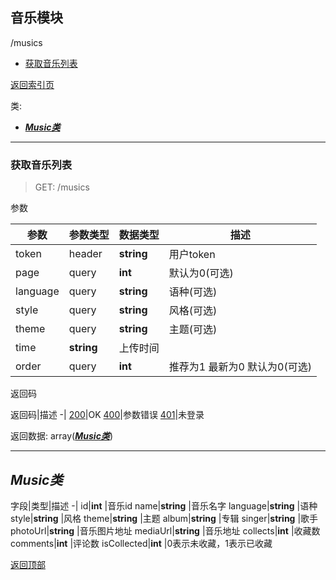 ## 音乐模块

/musics
- [获取音乐列表](#musics_get)

[返回索引页](index.md.html)

类:
- [***Music类***](#class_music)

<a id="musics_get"></a>

---

### 获取音乐列表
>GET: /musics

参数

参数|参数类型|数据类型|描述
-|-|-|-
token|header|**string** |用户token
page|query|**int** |默认为0(可选)
language|query|**string** |语种(可选)
style|query|**string** |风格(可选)
theme|query|**string** |主题(可选)
time|**string** |上传时间
order|query|**int** |推荐为1 最新为0 默认为0(可选)

返回码

返回码|描述
-|
[200](index.md.html#200)|OK
[400](index.md.html#400)|参数错误
[401](index.md.html#401)|未登录

返回数据: array([***Music类***](#class_music))

<a id="class_music"></a>

---

## ***Music类***
字段|类型|描述
-|
id|**int** |音乐id
name|**string** |音乐名字
language|**string** |语种
style|**string** |风格
theme|**string** |主题
album|**string** |专辑
singer|**string** |歌手
photoUrl|**string** |音乐图片地址
mediaUrl|**string** |音乐地址
collects|**int** |收藏数
comments|**int** |评论数
isCollected|**int** |0表示未收藏，1表示已收藏

[返回顶部](#)
